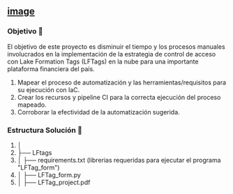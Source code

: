## [image](https://user-images.githubusercontent.com/94500658/236706001-26cb0b4d-2bfa-431c-a237-a139628c649e.png)

### Objetivo 🎯
El objetivo de este proyecto es disminuir el tiempo y los procesos manuales involucrados en la implementación de la estrategia de control de acceso con Lake Formation Tags (LFTags) en la nube para una importante plataforma financiera del país.  

<ol>
  <li>Mapear el proceso de automatización y las herramientas/requisitos para su ejecución con IaC.</li>
  <li>Crear los recursos y pipeline CI para la correcta ejecución del proceso mapeado.</li>
  <li>Corroborar la efectividad de la automatización sugerida.</li>
</ol>

### Estructura Solución 📂 
<ol>
 <li>│ </li>
 <li>├── LFtags</li>
 <li>│   ├── requirements.txt (librerias requeridas para ejecutar el programa "LFTag_form")</li>
 <li>│   ├── LFTag_form.py</li>
 <li>│   ├── LFTag_project.pdf</li>
</ol>
